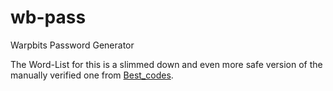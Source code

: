 # wb-pass

Warpbits Password Generator

The Word-List for this is a slimmed down and even more safe version of the manually verified one from [Best_codes](https://github.com/The-Best-Codes/safe-words).